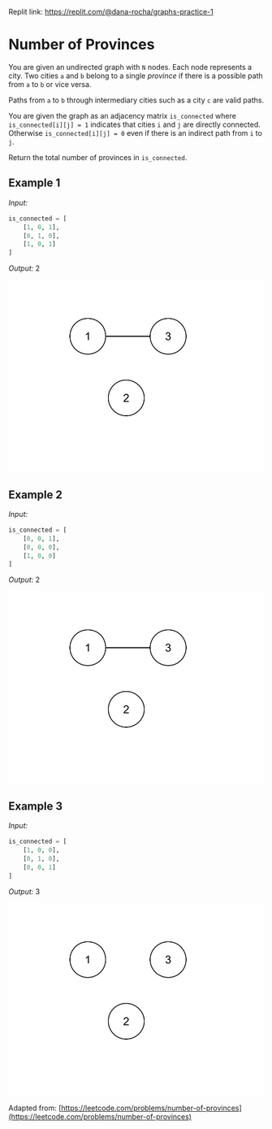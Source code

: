 Replit link: https://replit.com/@dana-rocha/graphs-practice-1

# Number of Provinces

You are given an undirected graph with `N` nodes. Each node represents a city. Two cities `a` and `b` belong to a single _province_ if there is a possible path from `a` to `b` or vice versa.

Paths from `a` to `b` through intermediary cities such as a city `c` are valid paths. 

You are given the graph as an adjacency matrix `is_connected` where `is_connected[i][j] = 1` indicates that cities `i` and `j` are directly connected. Otherwise `is_connected[i][j] = 0` even if there is an indirect path from `i` to `j`. 

Return the total number of provinces in `is_connected`. 

## Example 1

*Input:*
```py
is_connected = [
    [1, 0, 1],
    [0, 1, 0],
    [1, 0, 1]
]
```
*Output:* 2

![example one graph](./images/example_one_two.png)


## Example 2
*Input:*
```py
is_connected = [
    [0, 0, 1],
    [0, 0, 0],
    [1, 0, 0]
]
```

*Output*: 2

![example two graph](./images/example_one_two.png)


## Example 3

*Input:*
```py
is_connected = [
    [1, 0, 0],
    [0, 1, 0],
    [0, 0, 1]
]
```
*Output:* 3

![example three graph](./images/example_three.png)


Adapted from: [https://leetcode.com/problems/number-of-provinces](https://leetcode.com/problems/number-of-provinces)

